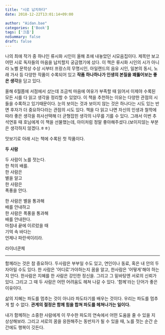 ```yaml
---
title: "시로 납치하다"
date: 2018-12-22T13:01:14+09:00

author: "Aidan.bae"
categories: ['Book']
tags: ['크흠']
noSummary: false
draft: false
---
```


나의 최애 작가 중 하나인 류시화 시인이 올해 초에 내놓았던 시모음집이다. 제목만 보고 어떤 시로 독자들의 마음을 납치할지 궁금했기에 샀다. 이 책은 류시화 시인의 시가 아니라 노벨 문학상 수상 시부터 프랑스의 무명시인, 아일랜드의 음유 시인, 일본의 동시, 노래 가사 등 다양한 작품이 수록되어 있고 **작품 하나하나가 인생의 본질을 꽤뚫어보는 좋은 생각**을 담고 있다.


올해 6월쯤에 서점에서 샀는데 조금씩 마음에 여유가 부족할 때 읽어서 이제야 수록된 모든 시를 다 읽고 생각을 정리할 수 있었다. 이 책을 추천하는 이유는 다양한 관점의 시들을 수록하고 있기때문이다. 눈의 보이는 것과 보이지 않는 것은 하나다는 시도 있는 반면 후자가 더 중요하다라는 관점의 시도 있다. 책을 다 읽고 나면 자신의 인생과 철학에 따라 좋은 생각을 취사선택해 더 균형잡힌 생각의 나무를 기를 수 있다. 그래서 이번 추석연휴 때 호님에게 이 책을 선물했는데, 아이처럼 정말 좋아해주셨다.(보이지않는 부분은 생각하지 않겠다.ㅎㅎ)

맛보기로 아래 시는 책에 수록된 첫 작품이다.

**두 사람**

 두 사람이 노를 젓는다.  
 한 척의 배를.  
 한 사람은  
 별을 알고  
 한 사람은  
 폭풍을 안다.  

 한 사람은 별을 통과해  
 배를 안내하고  
 한 사람은 폭풍을 통과해  
 배를 안내한다.  
 마침내 끝에 이르렀을 때  
 기억 속 바다는  
 언제나 파란색이리라.  

 라이너쿤체

 ---
 함께라는 것은 참 중요하다. 두사람은 부부일 수도 있고, 연인이나 동료, 혹은 내 안의 두 자아일 수도 있다. 한 사람은 '어디로'가야하는지 꿈을 알고, 한사람은 '어떻게'해야 하는 지 안다. 한사람은 지혜를 한 사람은 강인한 정신을. 그리고 그 밑바탕엔 서로의 신뢰가 있다. 그리고 그 때 두 사람은 어떤 어려움도 헤쳐 나갈 수 있다. '함께'라는 단어가 좋은 이유이다.

 삶의 지혜는 파도를 멈추는 것이 아니라 파도타기를 배우는 것이다. 우리는 파도를 멈추게 할 수 없다. **관계의 절정은 함께 힘을 합쳐 파도를 헤쳐나가는 일이다.**

 내가 함께하는 소중한 사람에게 이 무수한 파도의 연속에서 어떤 도움을 줄 수 있을 지 상상해보라. 그리고 서로의 꿈을 응원해주는 동반자가 될 수 있을 때, 노를 젓는 순간 순간에도 행복이 깃든다.
